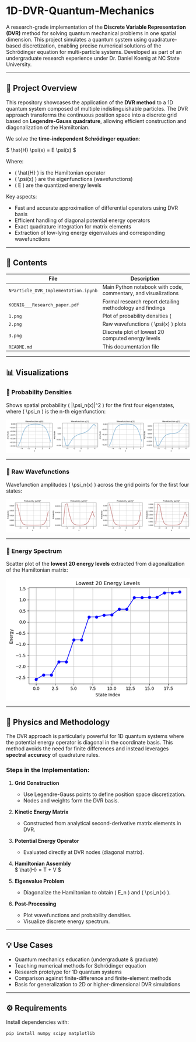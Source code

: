 # 1D-DVR-Quantum-Mechanics

A research-grade implementation of the **Discrete Variable Representation (DVR)** method for solving quantum mechanical problems in one spatial dimension. This project simulates a quantum system using quadrature-based discretization, enabling precise numerical solutions of the Schrödinger equation for multi-particle systems. Developed as part of an undergraduate research experience under Dr. Daniel Koenig at NC State University.

---

## 🧠 Project Overview

This repository showcases the application of the **DVR method** to a 1D quantum system composed of multiple indistinguishable particles. The DVR approach transforms the continuous position space into a discrete grid based on **Legendre-Gauss quadrature**, allowing efficient construction and diagonalization of the Hamiltonian.

We solve the **time-independent Schrödinger equation**:

$
\hat{H} \psi(x) = E \psi(x)
$

Where:
- \( \hat{H} \) is the Hamiltonian operator
- \( \psi(x) \) are the eigenfunctions (wavefunctions)
- \( E \) are the quantized energy levels

Key aspects:
- Fast and accurate approximation of differential operators using DVR basis
- Efficient handling of diagonal potential energy operators
- Exact quadrature integration for matrix elements
- Extraction of low-lying energy eigenvalues and corresponding wavefunctions

---

## 🧾 Contents

| File                                 | Description |
|--------------------------------------|-------------|
| `NParticle_DVR_Implementation.ipynb` | Main Python notebook with code, commentary, and visualizations |
| `KOENIG___Research_paper.pdf`        | Formal research report detailing methodology and findings |
| `1.png`                              | Plot of probability densities \( |\psi(x)|^2 \) for the first few states |
| `2.png`                              | Raw wavefunctions \( \psi(x) \) plots |
| `3.png`                              | Discrete plot of lowest 20 computed energy levels |
| `README.md`                          | This documentation file |

---

## 📊 Visualizations

### 🔷 Probability Densities

Shows spatial probability \( |\psi_n(x)|^2 \) for the first four eigenstates, where \( \psi_n \) is the n-th eigenfunction:

![Probability Densities](1.png)

---

### 🔷 Raw Wavefunctions

Wavefunction amplitudes \( \psi_n(x) \) across the grid points for the first four states:

![Wavefunctions](2.png)

---

### 🔷 Energy Spectrum

Scatter plot of the **lowest 20 energy levels** extracted from diagonalization of the Hamiltonian matrix:

![Energy Spectrum](3.png)

---

## 🔬 Physics and Methodology

The DVR approach is particularly powerful for 1D quantum systems where the potential energy operator is diagonal in the coordinate basis. This method avoids the need for finite differences and instead leverages **spectral accuracy** of quadrature rules.

### Steps in the Implementation:
1. **Grid Construction**  
   - Use Legendre-Gauss points to define position space discretization.
   - Nodes and weights form the DVR basis.

2. **Kinetic Energy Matrix**  
   - Constructed from analytical second-derivative matrix elements in DVR.

3. **Potential Energy Operator**  
   - Evaluated directly at DVR nodes (diagonal matrix).

4. **Hamiltonian Assembly**  
   $
   \hat{H} = T + V
   $

5. **Eigenvalue Problem**  
   - Diagonalize the Hamiltonian to obtain \( E_n \) and \( \psi_n(x) \).

6. **Post-Processing**  
   - Plot wavefunctions and probability densities.
   - Visualize discrete energy spectrum.

---

## 💡 Use Cases

- Quantum mechanics education (undergraduate & graduate)
- Teaching numerical methods for Schrödinger equation
- Research prototype for 1D quantum systems
- Comparison against finite-difference and finite-element methods
- Basis for generalization to 2D or higher-dimensional DVR simulations

---

## ⚙️ Requirements

Install dependencies with:

```bash
pip install numpy scipy matplotlib
